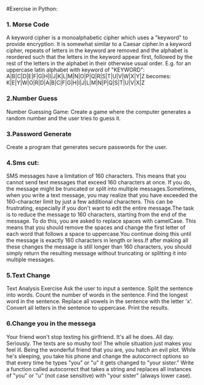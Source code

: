 #Exercise in Python:

### 1. Morse Code
A keyword cipher is a monoalphabetic cipher which uses a "keyword" to provide encryption. It is somewhat similar to a Caesar cipher.In a keyword cipher, repeats of letters in the keyword are removed and the alphabet is reordered such that the letters in the keyword appear first, followed by the rest of the letters in the alphabet in their otherwise usual order.
E.g. for an uppercase latin alphabet with keyword of "KEYWORD":
A|B|C|D|E|F|G|H|I|J|K|L|M|N|O|P|Q|R|S|T|U|V|W|X|Y|Z
becomes:
K|E|Y|W|O|R|D|A|B|C|F|G|H|I|J|L|M|N|P|Q|S|T|U|V|X|Z

### 2.Number Guess
Number Guessing Game: Create a game where the computer generates a random number and the user tries to guess it.

### 3.Password Generate
Create a program that generates secure passwords for the user.

### 4.Sms cut:
SMS messages have a limitation of 160 characters. This means that you cannot send text messages that exceed 160 characters at once. If you do, the message might be truncated or split into multiple messages.Sometimes, when you write a text message, you may realize that you have exceeded the 160-character limit by just a few additional characters. This can be frustrating, especially if you don't want to edit the entire message.The task is to reduce the message to 160 characters, starting from the end of the message. To do this, you are asked to replace spaces with camelCase. This means that you should remove the spaces and change the first letter of each word that follows a space to uppercase.You continue doing this until the message is exactly 160 characters in length or less.If after making all these changes the message is still longer than 160 characters, you should simply return the resulting message without truncating or splitting it into multiple messages.

### 5.Text Change
Text Analysis Exercise
Ask the user to input a sentence.
Split the sentence into words.
Count the number of words in the sentence.
Find the longest word in the sentence.
Replace all vowels in the sentence with the letter 'x'.
Convert all letters in the sentence to uppercase.
Print the results.

### 6.Change you in the messega
Your friend won't stop texting his girlfriend. It's all he does. All day. Seriously. The texts are so mushy too! The whole situation just makes you feel ill. Being the wonderful friend that you are, you hatch an evil plot. While he's sleeping, you take his phone and change the autocorrect options so that every time he types "you" or "u" it gets changed to "your sister."
Write a function called autocorrect that takes a string and replaces all instances of "you" or "u" (not case sensitive) with "your sister" (always lower case).
